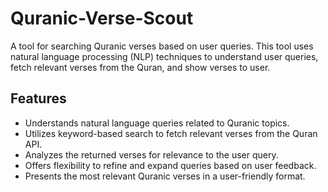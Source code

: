 # Quranic-Verse-Scout
A tool for searching Quranic verses based on user queries. This tool uses natural language processing (NLP) techniques to understand user queries, fetch relevant verses from the Quran, and show verses to user.

## Features

- Understands natural language queries related to Quranic topics.
- Utilizes keyword-based search to fetch relevant verses from the Quran API.
- Analyzes the returned verses for relevance to the user query.
- Offers flexibility to refine and expand queries based on user feedback.
- Presents the most relevant Quranic verses in a user-friendly format.
